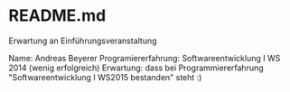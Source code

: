 # README.md
Erwartung an Einführungsveranstaltung

Name:                   Andreas Beyerer
Programiererfahrung:    Softwareentwicklung I WS 2014 (wenig erfolgreich)
Erwartung:              dass bei Programmiererfahrung "Softwareentwicklung I WS2015 bestanden" steht :)
